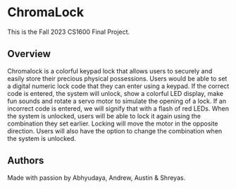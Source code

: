 # ChromaLock
This is the Fall 2023 CS1600 Final Project.

## Overview
Chromalock is a colorful keypad lock that allows users to securely and easily store their precious physical possessions.
Users would be able to set a digital numeric lock code that
they can enter using a keypad. If the correct code is entered,
the system will unlock, show a colorful LED display, make
fun sounds and rotate a servo motor to simulate the opening
of a lock. If an incorrect code is entered, we will signify that
with a flash of red LEDs. When the system is unlocked, users
will be able to lock it again using the combination they set
earlier. Locking will move the motor in the opposite direction.
Users will also have the option to change the combination
when the system is unlocked.

## Authors
Made with passion by Abhyudaya, Andrew, Austin & Shreyas.
